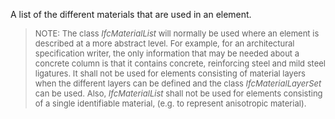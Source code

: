 ﻿A list of the different materials that are used in an element.

> <font size="-1">NOTE: The class <i>IfcMaterialList</i> will normally be used where an element is described at a more abstract level. For example, for an architectural specification writer, the only information that may be needed about a concrete column is that it contains concrete, reinforcing steel and mild steel ligatures. It shall not be used for elements consisting of material layers when the different layers can be defined and the class <i>IfcMaterialLayerSet</i> can be used. Also, <i>IfcMaterialList</i> shall not be used for elements consisting of a single identifiable material, (e.g. to represent anisotropic material).</font>